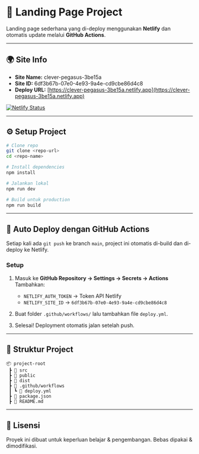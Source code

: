 # 🚀 Landing Page Project

Landing page sederhana yang di-deploy menggunakan **Netlify** dan otomatis update melalui **GitHub Actions**.

---

## 🌍 Site Info
- **Site Name:** clever-pegasus-3be15a  
- **Site ID:** 6df3b67b-07e0-4e93-9a4e-cd9cbe86d4c8  
- **Deploy URL:** [https://clever-pegasus-3be15a.netlify.app](https://clever-pegasus-3be15a.netlify.app)

[![Netlify Status](https://api.netlify.com/api/v1/badges/6df3b67b-07e0-4e93-9a4e-cd9cbe86d4c8/deploy-status)](https://app.netlify.com/sites/clever-pegasus-3be15a/deploys)

---

## ⚙️ Setup Project

```bash
# Clone repo
git clone <repo-url>
cd <repo-name>

# Install dependencies
npm install

# Jalankan lokal
npm run dev

# Build untuk production
npm run build
```

---

## 🤖 Auto Deploy dengan GitHub Actions

Setiap kali ada `git push` ke branch `main`, project ini otomatis di-build dan di-deploy ke Netlify.

### Setup
1. Masuk ke **GitHub Repository → Settings → Secrets → Actions**  
   Tambahkan:
   - `NETLIFY_AUTH_TOKEN` → Token API Netlify  
   - `NETLIFY_SITE_ID` → `6df3b67b-07e0-4e93-9a4e-cd9cbe86d4c8`

2. Buat folder `.github/workflows/` lalu tambahkan file `deploy.yml`.

3. Selesai! Deployment otomatis jalan setelah push.

---

## 📂 Struktur Project

```
📦 project-root
 ┣ 📂 src
 ┣ 📂 public
 ┣ 📂 dist
 ┣ 📂 .github/workflows
 ┃ ┗ 📜 deploy.yml
 ┣ 📜 package.json
 ┣ 📜 README.md
```

---

## 📝 Lisensi
Proyek ini dibuat untuk keperluan belajar & pengembangan. Bebas dipakai & dimodifikasi.
